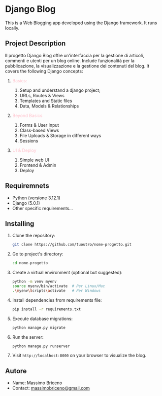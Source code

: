 # Django Blog

This is a Web Blogging app developed using the Django framework. It runs locally.

## Project Description

Il progetto Django Blog offre un'interfaccia per la gestione di articoli, commenti e utenti per un blog online. Include funzionalità per la pubblicazione, la visualizzazione e la gestione dei contenuti del blog. It covers the following Django concepts:

1. <span style ="color:pink">Basics:</span>
   1. Setup and understand a django project;
   2. URLs, Routes & Views
   3. Templates and Static files
   4. Data, Models & Relationships
2. <span style ="color:pink">Beyond Basics</span>
   1. Forms & User Input
   2. Class-based Views
   3. File Uploads & Storage in different ways
   4. Sessions
3. <span style ="color:pink">UI & Deploy</span>

   1. Simple web UI
   2. Frontend & Admin
   3. Deploy

<!-- ## Principal functionalities

- Creation, modification and articles elimination
- Gestione dei commenti sugli articoli
- Autenticazione degli utenti per l'accesso e la gestione dei contenuti -->

## Requiremnets

- Python (versione 3.12.1)
- Django (5.0.1)
- Other specific requirements...

## Installing

1. Clone the repository:

   ```bash
   git clone https://github.com/tuoutro/nome-progetto.git
   ```

2. Go to project's directory:

   ```bash
   cd nome-progetto
   ```

3. Create a virtual environment (optional but suggested):

   ```bash
   python -m venv myenv
   source myenv/bin/activate  # Per Linux/Mac
   .\myenv\Scripts\activate   # Per Windows
   ```

4. Install dependencies from requirements file:

   ```bash
   pip install -r requirements.txt
   ```

5. Execute database migrations:

   ```bash
   python manage.py migrate
   ```

6. Run the server:

   ```bash
   python manage.py runserver
   ```

7. Visit `http://localhost:8000` on your browser to visualize the blog.

## Autore

- Name: Massimo Briceno
- Contact: massimobriceno@gmail.com
